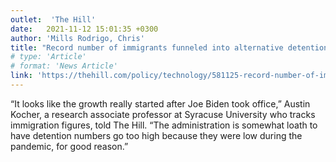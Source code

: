 ```yaml
---
outlet:  'The Hill'
date:   2021-11-12 15:01:35 +0300
author: 'Mills Rodrigo, Chris'
title: "Record number of immigrants funneled into alternative detention programs"
# type: 'Article'
# format: 'News Article'
link: 'https://thehill.com/policy/technology/581125-record-number-of-immigrants-funneled-into-alternative-detention-programs'
---
```

“It looks like the growth really started after Joe Biden took office,” Austin Kocher, a research associate professor at Syracuse University who tracks immigration figures, told The Hill. “The administration is somewhat loath to have detention numbers go too high because they were low during the pandemic, for good reason.”